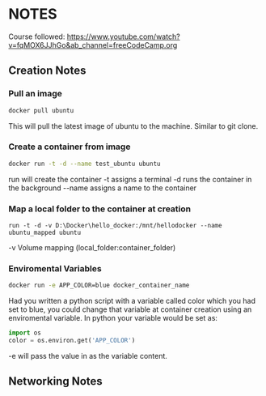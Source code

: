 # NOTES
Course followed: https://www.youtube.com/watch?v=fqMOX6JJhGo&ab_channel=freeCodeCamp.org

## Creation Notes

### Pull an image
```bash
docker pull ubuntu
```
This will pull the latest image of ubuntu to the machine.
Similar to git clone.

### Create a container from image
```bash
docker run -t -d --name test_ubuntu ubuntu
```
run will create the container
-t assigns a terminal
-d runs the container in the background
--name assigns a name to the container

### Map a local folder to the container at creation
```
run -t -d -v D:\Docker\hello_docker:/mnt/hellodocker --name ubuntu_mapped ubuntu
```
-v Volume mapping (local_folder:container_folder)

### Enviromental Variables
```bash
docker run -e APP_COLOR=blue docker_container_name
```
Had you written a python script with a variable called color
which you had set to blue, you could change that variable at
container creation using an enviromental variable.
In python your variable would be set as:
```python
import os
color = os.environ.get('APP_COLOR')
```
-e will pass the value in as the variable content.

## Networking Notes
